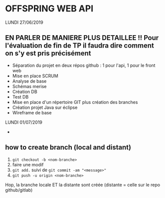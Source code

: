 ﻿# OFFSPRING WEB API #

LUNDI 27/06/2019
## EN PARLER DE MANIERE PLUS DETAILLEE !! Pour l'évaluation de fin de TP il faudra dire comment on s'y est pris précisément ##

- Séparation du projet en deux répos github : 1 pour l'api, 1 pour le front web
- Mise en place SCRUM 
- Analyse de base 
- Schémas merise 
- Création DB 
- Test DB 
- Mise en place d'un répertoire GIT plus création des branches 
- Création projet Java sur éclipse 
- Wireframe de base

LUNDI 01/07/2019

-

## how to create branch (local and distant) ##

1. `git checkout -b <nom-branche>`
2. faire une modif
3. `git add.` suivi de `git commit -am "<message>"` 
4. `git push -u origin <nom-branche>`

Hop, la branche locale ET la distante sont créée (distante = celle sur le repo github/gitlab)
